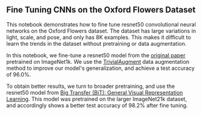 ## Fine Tuning CNNs on the Oxford Flowers Dataset

This notebook demonstrates how to fine tune resnet50 convolutional neural networks on the Oxford Flowers dataset. The dataset has large variations in light, scale, and pose, and only has 8K examples. 
This makes it difficult to learn the trends in the dataset without pretraining or data augmentation.

In this notebook, we fine-tune a resnet50 model from the [original paper](https://arxiv.org/abs/1512.03385) pretrained on ImageNet1k. We use the [TrivialAugment](https://openaccess.thecvf.com/content/ICCV2021/papers/Muller_TrivialAugment_Tuning-Free_Yet_State-of-the-Art_Data_Augmentation_ICCV_2021_paper.pdf)
data augmentation method to improve our model's generalization, and achieve a test accuracy of 96.0%. 

To obtain better results, we turn to broader pretraining, and use the resnet50 model from [Big Transfer (BiT): General Visual Representation Learning](https://arxiv.org/pdf/1912.11370.pdf). This model was pretrained on the larger ImageNet21k 
dataset, and accordingly shows a better test accuracy of 98.2% after fine tuning. 
